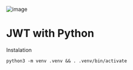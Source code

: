 ![image](https://user-images.githubusercontent.com/1257048/222756014-73f879fc-e806-4a17-a448-f8c6eae54b72.png)

# JWT with Python

Instalation

    python3 -m venv .venv && . .venv/bin/activate


